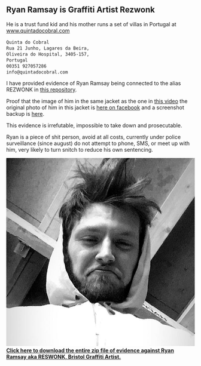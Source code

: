 ## Ryan Ramsay is Graffiti Artist Rezwonk

He is a trust fund kid and his mother runs a set of villas in Portugal at <a href="http://www.quintadocobral.com/">www.quintadocobral.com</a>

```
Quinta do Cobral
Rua 21 Junho, Lagares da Beira,
Oliveira do Hospital, 3405-157,
Portugal
00351 927057286
info@quintadocobral.com
```
I have provided evidence of Ryan Ramsay being connected to the alias REZWONK in <a href="https://github.com/Rezwonk/RyanRamsay">this repository</a>.

Proof that the image of him in the same jacket as the one in <a href="https://github.com/Rezwonk/RyanRamsay/blob/main/Down%20at%20the%20wall%20with%20Rezwonk.mp4?raw=true">this video</a> the original photo of him in this jacket is <a href="https://www.facebook.com/photo.php?fbid=1842086359366510&set=pb.100006954905894.-2207520000..&type=3">here on facebook</a> and a screenshot backup is <a href="https://raw.githubusercontent.com/Rezwonk/RyanRamsay/main/Screenshot_2020-12-09_18-54-22.png">here</a>.<br>

This evidence is irrefutable, impossible to take down and prosecutable.

Ryan is a piece of shit person, avoid at all costs, currently under police surveillance (since august) do not attempt to phone, SMS, or meet up with him, very likely to turn snitch to reduce his own sentencing.

<a href="https://github.com/Rezwonk/RyanRamsay/archive/main.zip">
<img src="https://raw.githubusercontent.com/Rezwonk/RyanRamsay/main/57471773_2299680220273786_5624822207453593600_n.jpg" /><br>
<b>Click here to download the entire zip file of evidence against Ryan Ramsay aka RESWONK, Bristol Graffiti Artist.</b></a>
